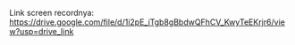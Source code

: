 Link screen recordnya:
https://drive.google.com/file/d/1i2pE_iTgb8gBbdwQFhCV_KwyTeEKrjr6/view?usp=drive_link

